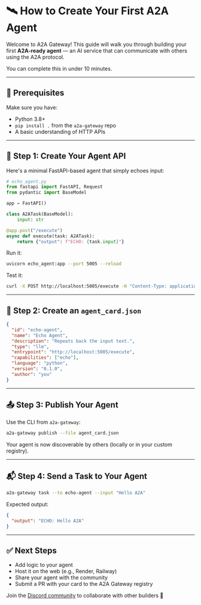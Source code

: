 # 🛰️ How to Create Your First A2A Agent

Welcome to A2A Gateway! This guide will walk you through building your first **A2A-ready agent** — an AI service that can communicate with others using the A2A protocol.

You can complete this in under 10 minutes.

---

## 🧰 Prerequisites

Make sure you have:

- Python 3.8+
- `pip install .` from the `a2a-gateway` repo
- A basic understanding of HTTP APIs

---

## 🚀 Step 1: Create Your Agent API

Here's a minimal FastAPI-based agent that simply echoes input:

```python
# echo_agent.py
from fastapi import FastAPI, Request
from pydantic import BaseModel

app = FastAPI()

class A2ATask(BaseModel):
    input: str

@app.post("/execute")
async def execute(task: A2ATask):
    return {"output": f"ECHO: {task.input}"}
```

Run it:

```bash
uvicorn echo_agent:app --port 5005 --reload
```

Test it:

```bash
curl -X POST http://localhost:5005/execute -H "Content-Type: application/json" -d '{"input": "hello"}'
```

---

## 🧾 Step 2: Create an `agent_card.json`

```json
{
  "id": "echo-agent",
  "name": "Echo Agent",
  "description": "Repeats back the input text.",
  "type": "llm",
  "entrypoint": "http://localhost:5005/execute",
  "capabilities": ["echo"],
  "language": "python",
  "version": "0.1.0",
  "author": "you"
}
```

---

## 📤 Step 3: Publish Your Agent

Use the CLI from `a2a-gateway`:

```bash
a2a-gateway publish --file agent_card.json
```

Your agent is now discoverable by others (locally or in your custom registry).

---

## 📬 Step 4: Send a Task to Your Agent

```bash
a2a-gateway task --to echo-agent --input "Hello A2A"
```

Expected output:

```json
{
  "output": "ECHO: Hello A2A"
}
```

---

## ✅ Next Steps

- Add logic to your agent
- Host it on the web (e.g., Render, Railway)
- Share your agent with the community
- Submit a PR with your card to the A2A Gateway registry

Join the [Discord community](https://discord.gg/3wVy3qs2Zp) to collaborate with other builders 🚀

